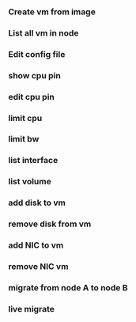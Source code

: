 ### Create vm from image



### List all vm in node



### Edit config file



### show cpu pin



### edit cpu pin



### limit cpu



### limit bw



### list interface



### list volume 
### add disk to vm
### remove disk from vm
### add NIC to vm
### remove NIC vm
### migrate from node A to node B
### live migrate
